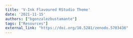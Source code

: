 ```yaml
---
title: 'V-Ink Flavoured RStudio Theme'
date: '2021-11-15'
authors: ["bgonzalezbustamante"]
tags: ["Resources"]
external_link: "https://doi.org/10.5281/zenodo.5703436"
---
```

